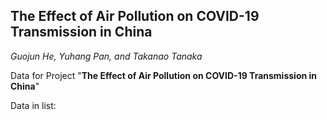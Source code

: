 ## The Effect of Air Pollution on COVID-19 Transmission in China

*Guojun He, Yuhang Pan, and Takanao Tanaka*

Data for Project "**The Effect of Air Pollution on COVID-19 Transmission in China**"

Data in list:





